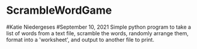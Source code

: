 # ScrambleWordGame
#Katie Niedergeses
#September 10, 2021
Simple python program to take a list of words from a text file, scramble the words, randomly arrange them, 
format into a 'worksheet', and output to another file to print.
